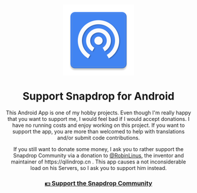 <p align="center"><img align="center" src="app/src/main/res/mipmap-xxxhdpi/ic_launcher.png"></p>

<h1 align="center">Support Snapdrop for Android </h1>

<p align="center">This Android App is one of my hobby projects. Even though I'm really happy that you want to support me, I would feel bad if I would accept donations. I have no running costs and enjoy working on this project. If you want to support the app, you are more than welcomed to help with translations and/or submit code contributions.</p>
<p align="center">If you still want to donate some money, I ask you to rather support the Snapdrop Community via a donation to <a href="https://github.com/RobinLinus/" rel="nofollow">@RobinLinus</a>, the inventor and maintainer of https://qilindrop.cn
. This app causes a not inconsiderable load on his Servers, so I ask you to support him instead.</p>

<a href="https://github.com/RobinLinus/snapdrop#support-the-snapdrop-community" rel="nofollow"><h3 align="center">💵 Support the Snapdrop Community</h3></a>
